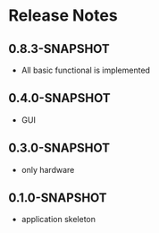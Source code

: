 # Release Notes

## 0.8.3-SNAPSHOT

* All basic functional is implemented

## 0.4.0-SNAPSHOT

* GUI

## 0.3.0-SNAPSHOT

* only hardware

## 0.1.0-SNAPSHOT

* application skeleton
